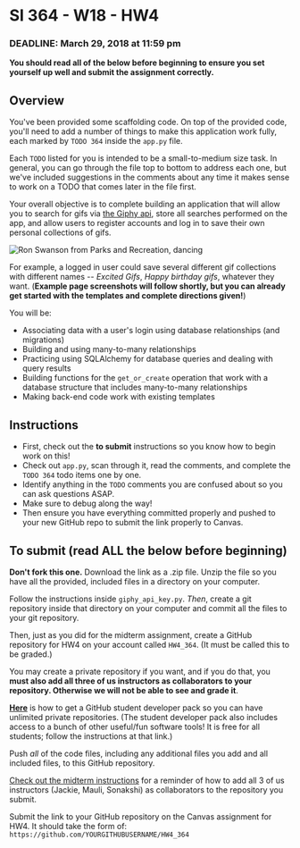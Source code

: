 # SI 364 - W18 - HW4

### DEADLINE: March 29, 2018 at 11:59 pm

**You should read all of the below before beginning to ensure you set yourself up well and submit the assignment correctly.**

## Overview

You've been provided some scaffolding code. On top of the provided code, you'll need to add a number of things to make this application work fully, each marked by `TODO 364` inside the `app.py` file.

Each `TODO` listed for you is intended to be a small-to-medium size task. In general, you can go through the file top to bottom to address each one, but we've included suggestions in the comments about any time it makes sense to work on a TODO that comes later in the file first.

Your overall objective is to complete building an application that will allow you to search for gifs via [the Giphy api](https://developers.giphy.com/), store all searches performed on the app, and allow users to register accounts and log in to save their own personal collections of gifs.

![Ron Swanson from Parks and Recreation, dancing](https://media.giphy.com/media/iOz3p2txHIo4U/giphy.gif)

For example, a logged in user could save several different gif collections with different names -- *Excited Gifs*, *Happy birthday gifs*, whatever they want. (**Example page screenshots will follow shortly, but you can already get started with the templates and complete directions given!**)

You will be:

* Associating data with a user's login using database relationships (and migrations)
* Building and using many-to-many relationships
* Practicing using SQLAlchemy for database queries and dealing with query results
* Building functions for the `get_or_create` operation that work with a database structure that includes many-to-many relationships
* Making back-end code work with existing templates

## Instructions

* First, check out the **to submit** instructions so you know how to begin work on this!
* Check out `app.py`, scan through it, read the comments, and complete the `TODO 364` todo items one by one.
* Identify anything in the `TODO` comments you are confused about so you can ask questions ASAP.
* Make sure to debug along the way!
* Then ensure you have everything committed properly and pushed to your new GitHub repo to submit the link properly to Canvas.

## To submit (read ALL the below before beginning)

**Don't fork this one.** Download the link as a .zip file. Unzip the file so you have all the provided, included files in a directory on your computer.

Follow the instructions inside `giphy_api_key.py`. *Then*, create a git repository inside that directory on your computer and commit all the files to your git repository.

Then, just as you did for the midterm assignment, create a GitHub repository for HW4 on your account called `HW4_364`. (It must be called this to be graded.)

You may create a private repository if you want, and if you do that, you **must also add all three of us instructors as collaborators to your repository. Otherwise we will not be able to see and grade it**.

**[Here](https://help.github.com/articles/applying-for-a-student-developer-pack/)** is how to get a GitHub student developer pack so you can have unlimited private repositories. (The student developer pack also includes access to a bunch of other useful/fun software tools! It is free for all students; follow the instructions at that link.)

Push *all* of the code files, including any additional files you add and all included files, to this GitHub repository.

[Check out the midterm instructions](https://github.com/SI364-Winter2018/Midterm-Instructions) for a reminder of how to add all 3 of us instructors (Jackie, Mauli, Sonakshi) as collaborators to the repository you submit.

Submit the link to your GitHub repository on the Canvas assignment for HW4. It should take the form of: `https://github.com/YOURGITHUBUSERNAME/HW4_364`
